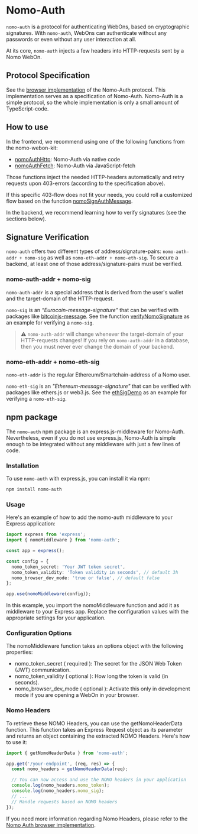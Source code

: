 # Nomo-Auth

`nomo-auth` is a protocol for authenticating WebOns, based on cryptographic signatures.
With `nomo-auth`, WebOns can authenticate without any passwords or even without any user interaction at all.

At its core, `nomo-auth` injects a few headers into HTTP-requests sent by a Nomo WebOn.

## Protocol Specification

See the [browser implementation](https://github.com/nomo-app/nomo-webon-kit/blob/main/nomo-webon-kit/src/nomo_auth.ts) of the Nomo-Auth protocol.
This implementation serves as a specification of Nomo-Auth.
Nomo-Auth is a simple protocol, so the whole implementation is only a small amount of TypeScript-code.

## How to use

In the frontend, we recommend using one of the following functions from the nomo-webon-kit:

- [nomoAuthHttp](https://github.com/nomo-app/nomo-webon-kit/blob/main/api-docs/modules.md#nomoauthhttp): Nomo-Auth via native code
- [nomoAuthFetch](https://github.com/nomo-app/nomo-webon-kit/blob/main/api-docs/modules.md#nomoauthfetch): Nomo-Auth via JavaScript-fetch

Those functions inject the needed HTTP-headers automatically and retry requests upon 403-errors (according to the specification above).

If this specific 403-flow does not fit your needs, you could roll a customized flow based on the function [nomoSignAuthMessage](https://github.com/nomo-app/nomo-webon-kit/blob/main/api-docs/modules.md#nomosignauthmessage).

In the backend, we recommend learning how to verify signatures (see the sections below).

## Signature Verification

`nomo-auth` offers two different types of address/signature-pairs: `nomo-auth-addr + nomo-sig` as well as `nomo-eth-addr + nomo-eth-sig`.
To secure a backend, at least one of those address/signature-pairs must be verified.

### nomo-auth-addr + nomo-sig

`nomo-auth-addr` is a special address that is derived from the user's wallet and the target-domain of the HTTP-request.

`nomo-sig` is an *“Eurocoin-message-signature"* that can be verified with packages like [bitcoinjs-message](https://www.npmjs.com/package/bitcoinjs-message).
See the function [verifyNomoSignature](https://github.com/nomo-app/nomo-auth/blob/5c47fe3440952b1f613d2c1c594babfad4f4c99c/src/nomoToken.ts#L52C10-L52C29) as an example for verifying a `nomo-sig`.

> :warning: `nomo-auth-addr` will change whenever the target-domain of your HTTP-requests changes! If you rely on `nomo-auth-addr` in a database, then you must never ever change the domain of your backend.

### nomo-eth-addr + nomo-eth-sig

`nomo-eth-addr` is the regular Ethereum/Smartchain-address of a Nomo user.

`nomo-eth-sig` is an *"Ethereum-message-signature"* that can be verified with packages like ethers.js or web3.js.
See the [ethSigDemo](https://github.com/nomo-app/nomo-webon-kit/blob/main/demo-webon/src/app/evm/eth_sig.ts) as an example for verifying a `nomo-eth-sig`.


## npm package

The `nomo-auth` npm package is an express.js-middleware for Nomo-Auth.
Nevertheless, even if you do not use express.js, Nomo-Auth is simple enough to be integrated without any middleware with just a few lines of code.

### Installation

To use `nomo-auth` with express.js, you can install it via npm:

```bash
npm install nomo-auth
```

### Usage

Here's an example of how to add the nomo-auth middleware to your Express application:

```typescript
import express from 'express';
import { nomoMiddleware } from 'nomo-auth';

const app = express();

const config = {
  nomo_token_secret: 'Your JWT token secret',
  nomo_token_validity: 'Token validity in seconds', // default 3h
  nomo_browser_dev_mode: 'true or false', // default false
};

app.use(nomoMiddleware(config));
```

In this example, you import the nomoMiddleware function and add it as middleware to your Express app. Replace the configuration values with the appropriate settings for your application.

### Configuration Options

The nomoMiddleware function takes an options object with the following properties:

- nomo_token_secret ( required ): The secret for the JSON Web Token (JWT) communication.
- nomo_token_validity ( optional ): How long the token is valid (in seconds).
- nomo_browser_dev_mode ( optional ): Activate this only in development mode if you are opening a WebOn in your browser.

### Nomo Headers

To retrieve these NOMO Headers, you can use the getNomoHeaderData function. This function takes an Express Request object as its parameter and returns an object containing the extracted NOMO Headers. Here's how to use it:
```typescript
import { getNomoHeaderData } from 'nomo-auth';

app.get('/your-endpoint', (req, res) => {
  const nomo_headers = getNomoHeaderData(req);

  // You can now access and use the NOMO headers in your application
  console.log(nomo_headers.nomo_token);
  console.log(nomo_headers.nomo_sig);
  // ...
  // Handle requests based on NOMO headers
});
```

If you need more information regarding Nomo Headers, please refer to the [Nomo Auth browser implementation](https://github.com/nomo-app/nomo-webon-kit/blob/main/nomo-webon-kit/src/nomo_auth.ts).
